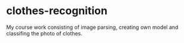 # clothes-recognition
My course work consisting of image parsing, creating own model and classifing the photo of clothes.
